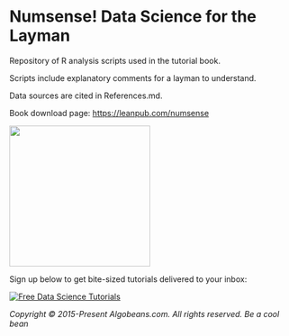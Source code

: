 # Numsense! Data Science for the Layman

Repository of R analysis scripts used in the tutorial book.

Scripts include explanatory comments for a layman to understand.

Data sources are cited in References.md.

Book download page: https://leanpub.com/numsense

<a href="https://leanpub.com/numsense"><img src="https://annalyzin.files.wordpress.com/2016/12/title_page.png" width="250"></a>





Sign up below to get bite-sized tutorials delivered to your inbox:

[![Free Data Science Tutorials](https://annalyzin.files.wordpress.com/2016/08/sign-up-button-transparent-bg-and-cropped.png?w=340&h=55)](http://eepurl.com/cbVFY1)

*Copyright © 2015-Present Algobeans.com. All rights reserved. Be a cool bean*